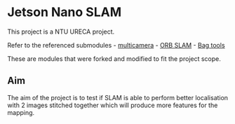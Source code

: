 # Jetson Nano SLAM

This project is a NTU URECA project.

Refer to the referenced submodules
    - [multicamera](https://github.com/HiIAmTzeKean/jetson-multicamera-pipelines)
    - [ORB SLAM](https://github.com/HiIAmTzeKean/ORB_SLAM2_CUDA)
    - [Bag tools](https://github.com/HiIAmTzeKean/srv_tools)

These are modules that were forked and modified to fit the project scope.

## Aim

The aim of the project is to test if SLAM is able to perform better localisation with 2 images stitched together which will produce more features for the mapping.
